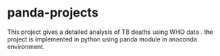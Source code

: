 # panda-projects
This project gives a  detailed analysis of TB deaths using WHO data . the project is implemented in python using panda module in anaconda environment.
